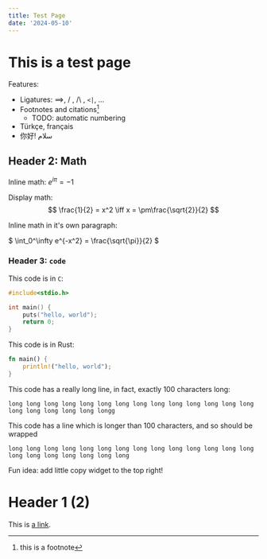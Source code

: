 ```yaml
---
title: Test Page
date: '2024-05-10'
---
```


# This is a test page

Features:
- Ligatures: ==>, \/ , /\ , `<|`, ...
- Footnotes and citations[^1]
    - TODO: automatic numbering
- Türkçe, français
- 你好! سلام 

## Header 2: Math

Inline math: 
$e^{i\pi} = -1$

Display math:
$$
\frac{1}{2} = x^2 \iff x = \pm\frac{\sqrt{2}}{2}
$$

Inline math in it's own paragraph:

$
\int_0^\infty e^{-x^2} = \frac{\sqrt{\pi}}{2}
$

### Header 3: `code`

This code is in `C`:

```c
#include<stdio.h>

int main() {
    puts("hello, world");
    return 0;
}
```
This code is in Rust:

```rust
fn main() {
    println!("hello, world");
}
```
This code has a really long line, in fact, exactly 100 characters long:
```
long long long long long long long long long long long long long long long long long long long longg
```
This code has a line which is longer than 100 characters, and so should be wrapped
```
long long long long long long long long long long long long long long long long long long long long long
```

Fun idea: add little copy widget to the top right!


# Header 1 (2)

This is [a link](https://www.google.com).

[^1]: this is a footnote